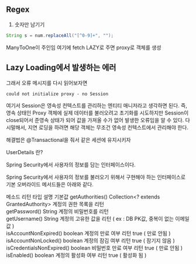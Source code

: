 ## Regex

1. 숫자만 남기기
```java
String s = num.replaceAll("[^0-9]+", "");
```


ManyToOne이 주인임 여기에 fetch LAZY로 주면 proxy로 객체를 생성

## Lazy Loading에서 발생하는 에러

그래서 오류 메시지를 다시 읽어보자면

```shell
could not initialize proxy - no Session
```

여기서 Session은 영속성 컨텍스트를 관리하는 엔티티 매니저라고 생각하면 된다.
즉, 영속 상태인 Proxy 객체에 실제 데이터를 불러오려고 초기화를 시도하지만 Session이 close되어서 준영속 상태가 되어 값을 가져올 수가 없어 발생한 오류임을 알 수 있다.
다시말해서, 지연 로딩을 하려면 해당 객체는 무조건 영속성 컨텍스트에서 관리해야 한다.

해결법은 @Transactional을 줘서 같은 세션에 유지시키자



UserDetails 란?

Spring Security에서 사용자의 정보를 담는 인터페이스이다.

Spring Security에서 사용자의 정보를 불러오기 위해서 구현해야 하는 인터페이스로 기본 오버라이드 메서드들은 아래와 같다.


메소드	            리턴 타입	                                설명	기본값
getAuthorities()	Collection<? extends GrantedAuthority>	계정의 권한 목록을 리턴	 
getPassword()	    String	계정의 비밀번호를 리턴	 
getUsername()	    String	계정의 고유한 값을 리턴               ( ex : DB PK값, 중복이 없는 이메일 값 )	 
isAccountNonExpired()	boolean	계정의 만료 여부 리턴	        true ( 만료 안됨 )
isAccountNonLocked()	boolean	계정의 잠김 여부 리턴	        true ( 잠기지 않음 )
isCredentialsNonExpired()	boolean	비밀번호 만료 여부 리턴	    true ( 만료 안됨 )
isEnabled()	        boolean	계정의 활성화 여부 리턴	            true ( 활성화 됨 )